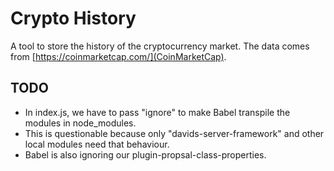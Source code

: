 # Crypto History

A tool to store the history of the cryptocurrency market.
The data comes from [https://coinmarketcap.com/](CoinMarketCap).

## TODO

- In index.js, we have to pass "ignore" to make Babel transpile the modules in node_modules.
- This is questionable because only "davids-server-framework" and other local modules need that behaviour.
- Babel is also ignoring our plugin-propsal-class-properties.
